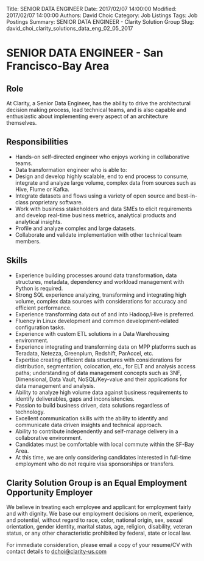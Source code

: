 Title: SENIOR DATA ENGINEER
Date: 2017/02/07 14:00:00
Modified: 2017/02/07 14:00:00
Authors: David Choic
Category: Job Listings
Tags: Job Postings
Summary: SENIOR DATA ENGINEER - Clarity Solution Group
Slug: david_choi_clarity_solutions_data_eng_02_05_2017

# SENIOR DATA ENGINEER - San Francisco-Bay Area

## Role

At Clarity, a Senior Data Engineer, has the ability to drive the architectural decision making process, lead technical teams, and is also capable and enthusiastic about implementing every aspect of an architecture themselves.

## Responsibilities

*  Hands-on self-directed engineer who enjoys working in collaborative teams.
*  Data transformation engineer who is able to:
*  Design and develop highly scalable, end to end process to consume, integrate and analyze large volume, complex data from sources such as Hive, Flume or Kafka.
*  Integrate datasets and flows using a variety of open source and best-in-class proprietary software.
*  Work with business stakeholders and data SMEs to elicit requirements and develop real-time business metrics, analytical products and analytical insights.
*  Profile and analyze complex and large datasets.
*  Collaborate and validate implementation with other technical team members.


## Skills

*  Experience building processes around data transformation, data structures, metadata, dependency and workload management with Python is required.
*  Strong SQL experience analyzing, transforming and integrating high volume, complex data sources with considerations for accuracy and efficient performance.
*  Experience transforming data out of and into Hadoop/Hive is preferred.
*  Fluency in Linux development and common development-related configuration tasks.
*  Experience with custom ETL solutions in a Data Warehousing environment.
*  Experience integrating and transforming data on MPP platforms such as Teradata, Netezza, Greenplum, Redshift, ParAccel, etc.
*  Expertise creating efficient data structures with considerations for distribution, segmentation, colocation, etc., for ELT and analysis access paths; understanding of data management concepts such as 3NF, Dimensional, Data Vault, NoSQL/Key-value and their applications for data management and analysis.
*  Ability to analyze high volume data against business requirements to identify deliverables, gaps and inconsistencies.
*  Passion to build business driven, data solutions regardless of technology.
*  Excellent communication skills with the ability to identify and communicate data driven insights and technical approach.
*  Ability to contribute independently and self-manage delivery in a collaborative environment.
*  Candidates must be comfortable with local commute within the SF-Bay Area.
*  At this time, we are only considering candidates interested in full-time employment who do not require visa sponsorships or transfers.

 

## Clarity Solution Group is an Equal Employment Opportunity Employer

We believe in treating each employee and applicant for employment fairly and with dignity. We base our employment decisions on merit, experience, and potential, without regard to race, color, national origin, sex, sexual orientation, gender identity, marital status, age, religion, disability, veteran status, or any other characteristic prohibited by federal, state or local law.

For immediate consideration, please email a copy of your resume/CV with contact details to [dchoi@clarity-us.com](mailto:dchoi@clarity-us.com)
